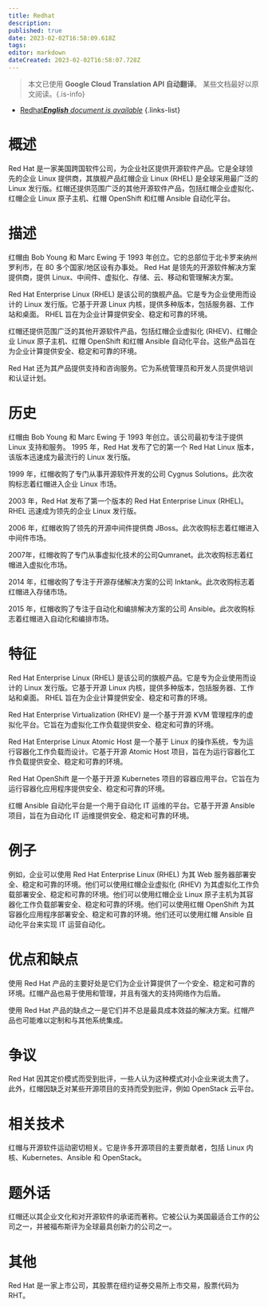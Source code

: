 ```yaml
---
title: Redhat
description: 
published: true
date: 2023-02-02T16:58:09.618Z
tags: 
editor: markdown
dateCreated: 2023-02-02T16:58:07.728Z
---
```


> 本文已使用 **Google Cloud Translation API 自动翻译**。
某些文档最好以原文阅读。{.is-info}



- [Redhat***English** document is available*](/en/Knowledge-base/Dictionary/redhat)
{.links-list}


# 概述
Red Hat 是一家美国跨国软件公司，为企业社区提供开源软件产品。它是全球领先的企业 Linux 提供商，其旗舰产品红帽企业 Linux (RHEL) 是全球采用最广泛的 Linux 发行版。红帽还提供范围广泛的其他开源软件产品，包括红帽企业虚拟化、红帽企业 Linux 原子主机、红帽 OpenShift 和红帽 Ansible 自动化平台。

# 描述
红帽由 Bob Young 和 Marc Ewing 于 1993 年创立。它的总部位于北卡罗来纳州罗利市，在 80 多个国家/地区设有办事处。 Red Hat 是领先的开源软件解决方案提供商，提供 Linux、中间件、虚拟化、存储、云、移动和管理解决方案。

Red Hat Enterprise Linux (RHEL) 是该公司的旗舰产品。它是专为企业使用而设计的 Linux 发行版。它基于开源 Linux 内核，提供多种版本，包括服务器、工作站和桌面。 RHEL 旨在为企业计算提供安全、稳定和可靠的环境。

红帽还提供范围广泛的其他开源软件产品，包括红帽企业虚拟化 (RHEV)、红帽企业 Linux 原子主机、红帽 OpenShift 和红帽 Ansible 自动化平台。这些产品旨在为企业计算提供安全、稳定和可靠的环境。

Red Hat 还为其产品提供支持和咨询服务。它为系统管理员和开发人员提供培训和认证计划。

# 历史
红帽由 Bob Young 和 Marc Ewing 于 1993 年创立。该公司最初专注于提供 Linux 支持和服务。 1995 年，Red Hat 发布了它的第一个 Red Hat Linux 版本，该版本迅速成为最流行的 Linux 发行版。

1999 年，红帽收购了专门从事开源软件开发的公司 Cygnus Solutions。此次收购标志着红帽进入企业 Linux 市场。

2003 年，Red Hat 发布了第一个版本的 Red Hat Enterprise Linux (RHEL)。 RHEL 迅速成为领先的企业 Linux 发行版。

2006 年，红帽收购了领先的开源中间件提供商 JBoss。此次收购标志着红帽进入中间件市场。

2007年，红帽收购了专门从事虚拟化技术的公司Qumranet。此次收购标志着红帽进入虚拟化市场。

2014 年，红帽收购了专注于开源存储解决方案的公司 Inktank。此次收购标志着红帽进入存储市场。

2015 年，红帽收购了专注于自动化和编排解决方案的公司 Ansible。此次收购标志着红帽进入自动化和编排市场。

# 特征
Red Hat Enterprise Linux (RHEL) 是该公司的旗舰产品。它是专为企业使用而设计的 Linux 发行版。它基于开源 Linux 内核，提供多种版本，包括服务器、工作站和桌面。 RHEL 旨在为企业计算提供安全、稳定和可靠的环境。

Red Hat Enterprise Virtualization (RHEV) 是一个基于开源 KVM 管理程序的虚拟化平台。它旨在为虚拟化工作负载提供安全、稳定和可靠的环境。

Red Hat Enterprise Linux Atomic Host 是一个基于 Linux 的操作系统，专为运行容器化工作负载而设计。它基于开源 Atomic Host 项目，旨在为运行容器化工作负载提供安全、稳定和可靠的环境。

Red Hat OpenShift 是一个基于开源 Kubernetes 项目的容器应用平台。它旨在为运行容器化应用程序提供安全、稳定和可靠的环境。

红帽 Ansible 自动化平台是一个用于自动化 IT 运维的平台。它基于开源 Ansible 项目，旨在为自动化 IT 运维提供安全、稳定和可靠的环境。

# 例子
例如，企业可以使用 Red Hat Enterprise Linux (RHEL) 为其 Web 服务器部署安全、稳定和可靠的环境。他们可以使用红帽企业虚拟化 (RHEV) 为其虚拟化工作负载部署安全、稳定和可靠的环境。他们可以使用红帽企业 Linux 原子主机为其容器化工作负载部署安全、稳定和可靠的环境。他们可以使用红帽 OpenShift 为其容器化应用程序部署安全、稳定和可靠的环境。他们还可以使用红帽 Ansible 自动化平台来实现 IT 运营自动化。

# 优点和缺点
使用 Red Hat 产品的主要好处是它们为企业计算提供了一个安全、稳定和可靠的环境。红帽产品也易于使用和管理，并且有强大的支持网络作为后盾。

使用 Red Hat 产品的缺点之一是它们并不总是最具成本效益的解决方案。红帽产品也可能难以定制和与其他系统集成。

# 争议
Red Hat 因其定价模式而受到批评，一些人认为这种模式对小企业来说太贵了。此外，红帽因缺乏对某些开源项目的支持而受到批评，例如 OpenStack 云平台。

# 相关技术
红帽与开源软件运动密切相关。它是许多开源项目的主要贡献者，包括 Linux 内核、Kubernetes、Ansible 和 OpenStack。

# 题外话
红帽还以其企业文化和对开源软件的承诺而著称。它被公认为美国最适合工作的公司之一，并被福布斯评为全球最具创新力的公司之一。

# 其他
Red Hat 是一家上市公司，其股票在纽约证券交易所上市交易，股票代码为 RHT。